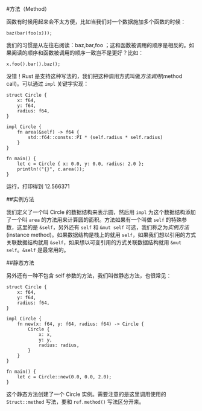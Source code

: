 #方法（Method）

函数有时候用起来会不太方便，比如当我们对一个数据施加多个函数的时候：

	baz(bar(foo(x)));

我们的习惯是从左往右阅读：baz,bar,foo ；这和函数被调用的顺序是相反的。如果阅读的顺序和函数被调用的顺序一致岂不是更好？比如：

	x.foo().bar().baz();

没错！Rust 是支持这种写法的，我们把这种调用方式叫做*方法调用*(method call)。可以通过 `impl` 关键字实现：

	struct Circle {
	    x: f64,
	    y: f64,
	    radius: f64,
	}

	impl Circle {
	    fn area(&self) -> f64 {
	        std::f64::consts::PI * (self.radius * self.radius)
	    }
	}

	fn main() {
	    let c = Circle { x: 0.0, y: 0.0, radius: 2.0 };
	    println!("{}", c.area());
	}

运行，打印得到 12.566371

##实例方法

我们定义了一个叫 Circle 的数据结构来表示圆，然后用 `impl` 为这个数据结构添加了一个叫 `area` 的方法用来计算圆的面积。方法如果有一个叫做 `self` 的特殊参数，这里的是 `&self`，另外还有 `self` 和 `&mut self` 可选，我们称之为*实例方法*(instance method)。如果数据结构是栈上的就用 `self`，如果我们想以引用的方式关联数据结构就用 `&self`，如果想以可变引用的方式关联数据结构就用  `&mut self`。`&self` 是最常用的。

##静态方法

另外还有一种不包含 self 参数的方法，我们叫做静态方法，也很常见：

	struct Circle {
	    x: f64,
	    y: f64,
	    radius: f64,
	}

	impl Circle {
	    fn new(x: f64, y: f64, radius: f64) -> Circle {
	        Circle {
	            x: x,
	            y: y,
	            radius: radius,
	        }
	    }
	}

	fn main() {
	    let c = Circle::new(0.0, 0.0, 2.0);
	}

这个静态方法创建了一个 Circle 实例。需要注意的是这里调用使用的 `Struct::method` 写法，要和 `ref.method()` 写法区分开来。

